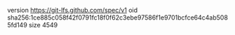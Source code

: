 version https://git-lfs.github.com/spec/v1
oid sha256:1ce885c058f42f0791fc18f0f62c3ebe97586f1e9701bcfce64c4ab5085fd149
size 4549
